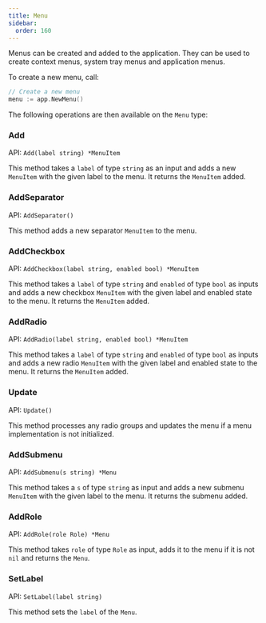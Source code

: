 ```yaml
---
title: Menu
sidebar:
  order: 160
---
```


Menus can be created and added to the application. They can be used to create
context menus, system tray menus and application menus.

To create a new menu, call:

```go
// Create a new menu
menu := app.NewMenu()
```

The following operations are then available on the `Menu` type:

### Add

API: `Add(label string) *MenuItem`

This method takes a `label` of type `string` as an input and adds a new
`MenuItem` with the given label to the menu. It returns the `MenuItem` added.

### AddSeparator

API: `AddSeparator()`

This method adds a new separator `MenuItem` to the menu.

### AddCheckbox

API: `AddCheckbox(label string, enabled bool) *MenuItem`

This method takes a `label` of type `string` and `enabled` of type `bool` as
inputs and adds a new checkbox `MenuItem` with the given label and enabled state
to the menu. It returns the `MenuItem` added.

### AddRadio

API: `AddRadio(label string, enabled bool) *MenuItem`

This method takes a `label` of type `string` and `enabled` of type `bool` as
inputs and adds a new radio `MenuItem` with the given label and enabled state to
the menu. It returns the `MenuItem` added.

### Update

API: `Update()`

This method processes any radio groups and updates the menu if a menu
implementation is not initialized.

### AddSubmenu

API: `AddSubmenu(s string) *Menu`

This method takes a `s` of type `string` as input and adds a new submenu
`MenuItem` with the given label to the menu. It returns the submenu added.

### AddRole

API: `AddRole(role Role) *Menu`

This method takes `role` of type `Role` as input, adds it to the menu if it is
not `nil` and returns the `Menu`.

### SetLabel

API: `SetLabel(label string)`

This method sets the `label` of the `Menu`.
